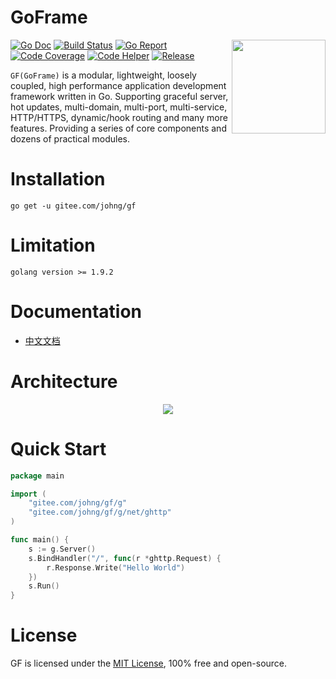 # GoFrame 
<img align="right" height="150px" src="https://gfer.me/cover.png">

[![Go Doc](https://godoc.org/github.com/johng-cn/gf?status.svg)](https://godoc.org/github.com/johng-cn/gf) 
[![Build Status](https://travis-ci.org/johng-cn/gf.svg?branch=master)](https://travis-ci.org/johng-cn/gf) 
[![Go Report](https://goreportcard.com/badge/github.com/johng-cn/gf)](https://goreportcard.com/report/github.com/johng-cn/gf) 
[![Code Coverage](https://codecov.io/gh/johng-cn/gf/branch/master/graph/badge.svg)](https://codecov.io/gh/johng-cn/gf)
[![Code Helper](https://www.codetriage.com/johng-cn/gf/badges/users.svg)](https://www.codetriage.com/johng-cn/gf) 
[![Release](https://img.shields.io/github/release/johng-cn/gf.svg?style=flat-square)](https://github.com/johng-cn/gf/releases)

`GF(GoFrame)` is a modular, lightweight, loosely coupled, high performance application development framework written in Go. Supporting graceful server, hot updates, multi-domain, multi-port, multi-service, HTTP/HTTPS, dynamic/hook routing and many more features. Providing a series of core components and dozens of practical modules.

# Installation
```
go get -u gitee.com/johng/gf
```
# Limitation
```
golang version >= 1.9.2
```

# Documentation

* [中文文档](https://gfer.me/)

# Architecture
<div align=center>
<img src="https://gfer.me/images/arch.png"/>
</div>

# Quick Start

```go
package main

import (
    "gitee.com/johng/gf/g"
    "gitee.com/johng/gf/g/net/ghttp"
)

func main() {
    s := g.Server()
    s.BindHandler("/", func(r *ghttp.Request) {
        r.Response.Write("Hello World")
    })
    s.Run()
}
```

# License

GF is licensed under the [MIT License](LICENSE), 100% free and open-source.
